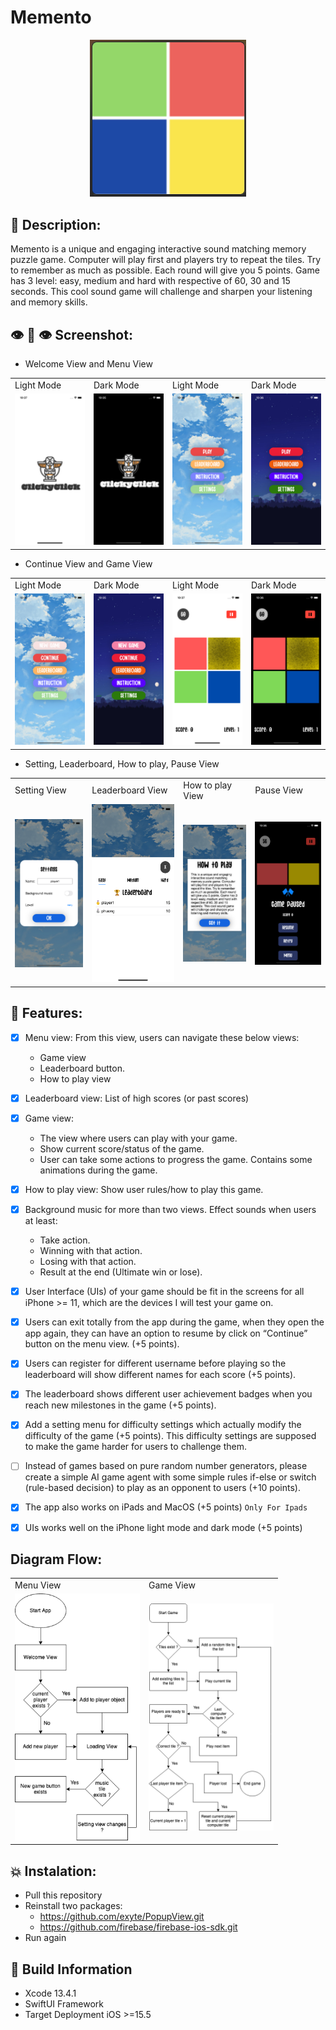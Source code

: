# Memento

<p align="center">
  <img width="250" src="https://github.com/phu0n9/Memento/blob/master/Screenshots/logo.png?raw=true">
</p>

## 📖 Description:

Memento is a unique and engaging interactive sound matching memory puzzle game. Computer will play first and players try to repeat the tiles. Try to remember as much as possible. Each round will give you 5 points. Game has 3 level: easy, medium and hard with respective of 60, 30 and 15 seconds. This cool sound game will challenge and sharpen your listening and memory skills.

## 👁️ 👄 👁️ Screenshot:

- Welcome View and Menu View
<table>
  <tr>
    <td>Light Mode</td>
     <td>Dark Mode</td>
     <td>Light Mode</td>
     <td>Dark Mode</td>
  </tr>
  <tr>
    <td><img src="https://github.com/phu0n9/Memento/blob/master/Screenshots/welcome-light.png?raw=true" width="200"></td>
    <td><img src="https://github.com/phu0n9/Memento/blob/master/Screenshots/welcome-dark.png?raw=true" width="200"></td>
     <td><img src="https://github.com/phu0n9/Memento/blob/master/Screenshots/menu-light.png?raw=true" width="200"></td>
    <td><img src="https://github.com/phu0n9/Memento/blob/master/Screenshots/menu-dark.png?raw=true" width="200"></td>
  </tr>
</table>

- Continue View and Game View
<table>
  <tr>
    <td>Light Mode</td>
     <td>Dark Mode</td>
     <td>Light Mode</td>
     <td>Dark Mode</td>
  </tr>
  <tr>
    <td><img src="https://github.com/phu0n9/Memento/blob/master/Screenshots/continue-light.png?raw=true" width="200"></td>
    <td><img src="https://github.com/phu0n9/Memento/blob/master/Screenshots/continue-dark.png?raw=true" width="200"></td>
     <td><img src="https://github.com/phu0n9/Memento/blob/master/Screenshots/game-light.png?raw=true" width="200"></td>
    <td><img src="https://github.com/phu0n9/Memento/blob/master/Screenshots/game-dark.png?raw=true" width="200"></td>
  </tr>
</table>

- Setting, Leaderboard, How to play, Pause View
<table>
  <tr>
    <td>Setting View</td>
     <td>Leaderboard View</td>
     <td>How to play View</td>
     <td>Pause View</td>
  </tr>
  <tr>
    <td><img src="https://github.com/phu0n9/Memento/blob/master/Screenshots/settings.png?raw=true" width="200"></td>
    <td><img src="https://github.com/phu0n9/Memento/blob/master/Screenshots/leaderboard.png?raw=true" width="200"></td>
     <td><img src="https://github.com/phu0n9/Memento/blob/master/Screenshots/howtoplay.png?raw=true" width="200"></td>
    <td><img src="https://github.com/phu0n9/Memento/blob/master/Screenshots/pause-dark.png?raw=true" width="200"></td>
  </tr>
</table>

## 💅 Features:

- [x] Menu view:
      From this view, users can navigate these below views:
  - Game view
  - Leaderboard button.
  - How to play view
- [x] Leaderboard view:
      List of high scores (or past scores)
- [x] Game view:
  - The view where users can play with your game.
  - Show current score/status of the game.
  - User can take some actions to progress the game.
    Contains some animations during the game.
- [x] How to play view:
      Show user rules/how to play this game.
- [x] Background music for more than two views.
      Effect sounds when users at least:
  - Take action.
  - Winning with that action.
  - Losing with that action.
  - Result at the end (Ultimate win or lose).
- [x] User Interface (UIs) of your game should be fit in the screens for all iPhone >= 11, which are the devices I will test your game on.

- [x] Users can exit totally from the app during the game, when they open the app again, they can have an option to resume by click on “Continue” button on the menu view. (+5 points).

- [x] Users can register for different username before playing so the leaderboard will show different names for each score (+5 points).

- [x] The leaderboard shows different user achievement badges when you reach new milestones in the game (+5 points).

- [x] Add a setting menu for difficulty settings which actually modify the difficulty of the game (+5 points). This difficulty settings are supposed to make the game harder for users to challenge them.

- [ ] Instead of games based on pure random number generators, please create a simple AI game agent with some simple rules if-else or switch (rule-based decision) to play as an opponent to users (+10 points).

- [x] The app also works on iPads and MacOS (+5 points) `Only For Ipads`

- [x] UIs works well on the iPhone light mode and dark mode (+5 points)

## Diagram Flow:

<table>
  <tr>
    <td>Menu View</td>
     <td>Game View</td>
  </tr>
  <tr>
    <td><img src="https://github.com/phu0n9/Memento/blob/master/Screenshots/menu%20view.png?raw=true" width="200"></td>
    <td><img src="https://github.com/phu0n9/Memento/blob/master/Screenshots/game%20view.png?raw=true" width="200"></td>
  </tr>
</table>

## 💥 Instalation:

- Pull this repository
- Reinstall two packages:
  - https://github.com/exyte/PopupView.git
  - https://github.com/firebase/firebase-ios-sdk.git
- Run again

## 🔧 Build Information

- Xcode 13.4.1
- SwiftUI Framework
- Target Deployment iOS >=15.5
